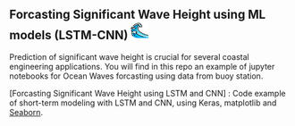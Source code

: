 ## Forcasting Significant Wave Height using ML models (LSTM-CNN) ![waves](wave.png)

Prediction of significant wave height is crucial for several coastal engineering applications. 
You will find in this repo an example of jupyter notebooks for Ocean Waves forcasting using data from buoy station.

   [Forcasting Significant Wave Height using LSTM and CNN] : Code example of short-term modeling with LSTM and CNN, using Keras, matplotlib and [Seaborn](https://seaborn.pydata.org/).


